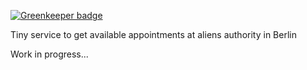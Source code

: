 
[![Greenkeeper badge](https://badges.greenkeeper.io/alex-bu-89/auslaenderbehoerde-termin.svg)](https://greenkeeper.io/)

Tiny service to get available appointments at aliens authority in Berlin

Work in progress...